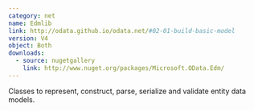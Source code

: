 ```yaml
---
category: net
name: Edmlib
link: http://odata.github.io/odata.net/#02-01-build-basic-model
version: V4
object: Both
downloads:
  - source: nugetgallery
    link: http://www.nuget.org/packages/Microsoft.OData.Edm/
---
```

Classes to represent, construct, parse, serialize and validate entity data models.
